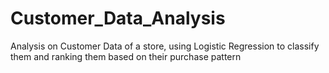 # Customer_Data_Analysis
Analysis on Customer Data of a store, using Logistic Regression to classify them and ranking them based on their purchase pattern
